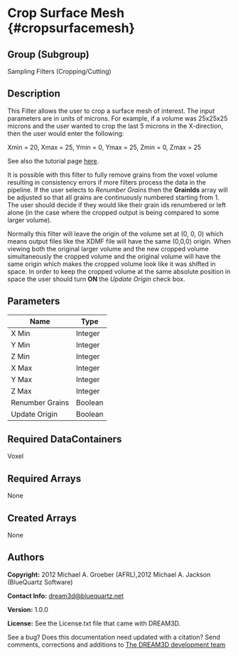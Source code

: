 Crop Surface Mesh {#cropsurfacemesh}
======

## Group (Subgroup) ##
Sampling Filters (Cropping/Cutting)

## Description ##
This Filter allows the user to crop a surface mesh  of interest.  The input parameters are in units of microns.  For example, if a volume was 25x25x25 microns and the user wanted to crop the last 5 microns in the X-direction, then the user would enter the following:

Xmin = 20,
Xmax = 25,
Ymin = 0,
Ymax = 25,
Zmin = 0,
Zmax = 25

See also the tutorial page [here](tutorialcroppingdata.html).

It is possible with this filter to fully remove grains from the voxel volume resulting in consistency errors if more filters process the data in the pipeline. If the user selects to _Renumber Grains_ then the **GrainIds** array will be adjusted so that all grains are continuously numbered starting from 1. The user should decide if they would like their grain ids renumbered or left alone (in the case where the cropped output is being compared to some larger volume).

Normally this filter will leave the origin of the volume set at (0, 0, 0) which means output files like the XDMF file will have the same (0,0,0) origin. When viewing both the original larger volume and the new cropped volume simultaneously the cropped volume and the original volume will have the same origin which makes the cropped volume look like it was shifted in space. In order to keep the cropped volume at the same absolute position in space the user should turn **ON** the _Update Origin_ check box.

## Parameters ##

| Name | Type |
|------|------|
| X Min | Integer |
| Y Min | Integer |
| Z Min | Integer |
| X Max | Integer |
| Y Max | Integer |
| Z Max | Integer |
| Renumber Grains | Boolean |
| Update Origin | Boolean |

## Required DataContainers ##
Voxel

## Required Arrays ##
None

## Created Arrays ##
None

## Authors ##

**Copyright:** 2012 Michael A. Groeber (AFRL),2012 Michael A. Jackson (BlueQuartz Software)

**Contact Info:** dream3d@bluequartz.net

**Version:** 1.0.0

**License:**  See the License.txt file that came with DREAM3D.




See a bug? Does this documentation need updated with a citation? Send comments, corrections and additions to [The DREAM3D development team](mailto:dream3d@bluequartz.net?subject=Documentation%20Correction)

